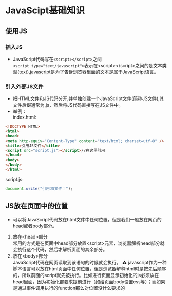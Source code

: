 # JavaScipt基础知识

## 使用JS
### 插入JS
* JavaScript代码写在```<script></script>```之间  
```<script type="text/javascript">```表示在&#60;script&#62;&#60;/script&#62;之间的是文本类型(text),javascript是为了告诉浏览器里面的文本是属于JavaScript语言。
### 引入外部JS文件
* 把HTML文件和JS代码分开,并单独创建一个JavaScript文件(简称JS文件),其文件后缀通常为.js，然后将JS代码直接写在JS文件中。
* 举例：  
index.html:
```html
<!DOCTYPE HTML>
<html>
<head>
<meta http-equiv="Content-Type" content="text/html; charset=utf-8" />
<title>引用JS文件</title>
<script src="script.js"></script>//在这里引用
</head>
<body>
</body>
</html>
```
script.js:
```javascript
document.write("引用JS文件！");
```


## JS放在页面中的位置
* 可以将JavaScript代码放在html文件中任何位置，但是我们一般放在网页的head或者body部分。  
1. 放在&#60;head&#62;部分  
常用的方式是在页面中head部分放置&#60;script&#62;元素，浏览器解析head部分就会执行这个代码，然后才解析页面的其余部分。
2. 放在&#60;body&#62;部分  
JavaScript代码在网页读取到该语句的时候就会执行。
⚠️ javascript作为一种脚本语言可以放在html页面中任何位置，但是浏览器解释html时是按先后顺序的，所以前面的script就先被执行。比如进行页面显示初始化的js必须放在head里面，因为初始化都要求提前进行（如给页面body设置css等）；而如果是通过事件调用执行的function那么对位置没什么要求的